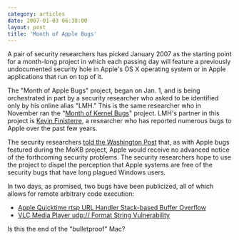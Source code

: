 ```yaml
---
category: articles
date: 2007-01-03 06:38:00
layout: post
title: 'Month of Apple Bugs'
---
```


<p>A pair of security researchers has picked January 2007 as the starting point for a month-long project in which each passing day will feature a previously undocumented security hole in Apple's OS X operating system or in Apple applications that run on top of it.</p>

<p>The "Month of Apple Bugs" project, began on Jan. 1, and is being orchestrated in part by a security researcher who asked to be identified only by his online alias "LMH." This is the same researcher who in November ran the "<a href="http://kernelfun.blogspot.com/">Month of Kernel Bugs</a>" project. LMH's partner in this project is <a href="http://www.digitalmunition.com/">Kevin Finisterre</a>, a researcher who has reported numerous bugs to Apple over the past few years.</p>

<p>The security researchers <a href="http://blog.washingtonpost.com/securityfix/2006/12/january_2007_month_of_apple_bu.html">told the Washington Post</a> that, as with Apple bugs featured during the MoKB project, Apple would receive no advanced notice of the forthcoming security problems. The security researchers hope to use the project to dispel the perception that Apple systems are free of the security bugs that have long plagued Windows users.</p>

<p>In two days, as promised, two bugs have been publicized, all of which allows for remote arbitrary code execution:</p>

<ul>
  <li><a href="http://projects.info-pull.com/moab/MOAB-01-01-2007.html">Apple Quicktime rtsp URL Handler Stack-based Buffer Overflow</a></li>
  <li><a href="http://projects.info-pull.com/moab/MOAB-02-01-2007.html">VLC Media Player udp:// Format String Vulnerability</a></li>
</ul>

<p>Is this the end of the "bulletproof" Mac?</p>
